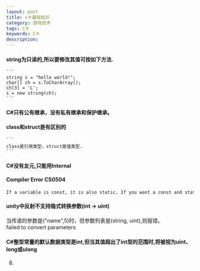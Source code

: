 ```yaml
---
layout: post
title: c＃基础知识
category: 游戏技术
tags: C＃
keywords: C＃
description: 
---
```


#### string为只读的,所以要修改其值可按如下方法.

	```
	string s = "hello world!";
	char[] ch = s.ToCharArray();
    ch[3] = 'L';
    s = new string(ch);
	```

#### C#只有公有继承，没有私有继承和保护继承。

#### class和struct是有区别的

	```
    class是引用类型，struct是值类型.
	```

#### C#没有友元,只能用Internal

#### Compiler Error CS0504


```
If a variable is const, it is also static. If you want a const and static variable, just declare that variable as const; if all you want is a static variable, just mark it static.
```


#### unity中反射不支持隐式转换参数(int -> uint)

当传递的参数是("name",5)时，但参数列表是(string, uint),则报错。
failed to convert parameters 

#### C#整型常量的默认数据类型是int,但当其值超出了int型的范围时,将被视为uint、long或ulong

8.   










